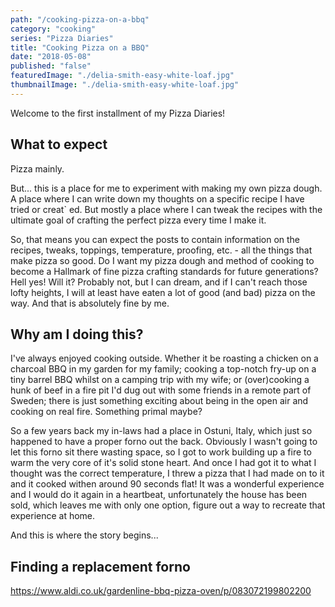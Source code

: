 ```yaml
---
path: "/cooking-pizza-on-a-bbq"
category: "cooking"
series: "Pizza Diaries"
title: "Cooking Pizza on a BBQ"
date: "2018-05-08"
published: "false"
featuredImage: "./delia-smith-easy-white-loaf.jpg"
thumbnailImage: "./delia-smith-easy-white-loaf.jpg"
---
```


Welcome to the first installment of my Pizza Diaries!

## What to expect

Pizza mainly.

But... this is a place for me to experiment with making my own pizza dough. A place where I can write down my thoughts on a specific recipe I have tried or creat`  ed. But mostly a place where I can tweak the recipes with the ultimate goal of crafting the perfect pizza every time I make it. 

So, that means you can expect the posts to contain information on the recipes, tweaks, toppings, temperature, proofing, etc. - all the things that make pizza so good. Do I want my pizza dough and method of cooking to become a Hallmark of fine pizza crafting standards for future generations? Hell yes! Will it? Probably not, but I can dream, and if I can't reach those lofty heights, I will at least have eaten a lot of good (and bad) pizza on the way. And that is absolutely fine by me.

## Why am I doing this? 

I've always enjoyed cooking outside. Whether it be roasting a chicken on a charcoal BBQ in my garden for my family; cooking a top-notch fry-up on a tiny barrel BBQ whilst on a camping trip with my wife; or (over)cooking a hunk of beef in a fire pit I'd dug out with some friends in a remote part of Sweden; there is just something exciting about being in the open air and cooking on real fire. Something primal maybe? 

So a few years back my in-laws had a place in Ostuni, Italy, which just so happened to have a proper forno out the back. Obviously I wasn't going to let this forno sit there wasting space, so I got to work building up a fire to warm the very core of it's solid stone heart. And once I had got it to what I thought was the correct temperature, I threw a pizza that I had made on to it and it cooked withen around 90 seconds flat! It was a wonderful experience and I would do it again in a heartbeat, unfortunately the house has been sold, which leaves me with only one option, figure out a way to recreate that experience at home.

And this is where the story begins...

## Finding a replacement forno

https://www.aldi.co.uk/gardenline-bbq-pizza-oven/p/083072199802200